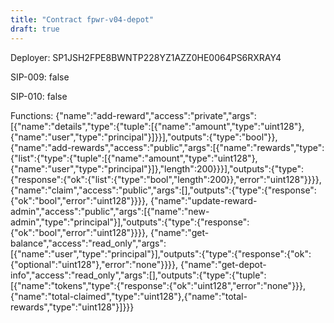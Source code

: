```yaml
---
title: "Contract fpwr-v04-depot"
draft: true
---
```

Deployer: SP1JSH2FPE8BWNTP228YZ1AZZ0HE0064PS6RXRAY4

SIP-009: false

SIP-010: false

Functions:
{"name":"add-reward","access":"private","args":[{"name":"details","type":{"tuple":[{"name":"amount","type":"uint128"},{"name":"user","type":"principal"}]}}],"outputs":{"type":"bool"}}, {"name":"add-rewards","access":"public","args":[{"name":"rewards","type":{"list":{"type":{"tuple":[{"name":"amount","type":"uint128"},{"name":"user","type":"principal"}]},"length":200}}}],"outputs":{"type":{"response":{"ok":{"list":{"type":"bool","length":200}},"error":"uint128"}}}}, {"name":"claim","access":"public","args":[],"outputs":{"type":{"response":{"ok":"bool","error":"uint128"}}}}, {"name":"update-reward-admin","access":"public","args":[{"name":"new-admin","type":"principal"}],"outputs":{"type":{"response":{"ok":"bool","error":"uint128"}}}}, {"name":"get-balance","access":"read_only","args":[{"name":"user","type":"principal"}],"outputs":{"type":{"response":{"ok":{"optional":"uint128"},"error":"none"}}}}, {"name":"get-depot-info","access":"read_only","args":[],"outputs":{"type":{"tuple":[{"name":"tokens","type":{"response":{"ok":"uint128","error":"none"}}},{"name":"total-claimed","type":"uint128"},{"name":"total-rewards","type":"uint128"}]}}}
